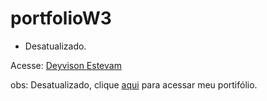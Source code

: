 # portfolioW3

* Desatualizado.

Acesse: <a target="blank" href="https://deyvisound.github.io/portfolioW3/">Deyvison Estevam</a>

obs: Desatualizado, clique <a target="blank" href="https://deyvisound.github.io/portfolio/"> aqui</a> para acessar meu portifólio. 
